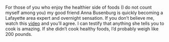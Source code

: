 <div class="kcite-section" kcite-section-id="86">
  <p>
    For those of you who enjoy the healthier side of foods (I do not count myself among you) my good friend Anna Busenburg is quickly becoming a Lafayette area expert and overnight sensation. If you don&#8217;t believe me, watch this <a title="Anna, the dietician, Busenburg" href="http://www.youtube.com/user/WLFITV#p/u/79/sGzWoI4PB0U">video</a> and you&#8217;ll agree. I can testify that anything she tells you to cook is amazing. If she didn&#8217;t cook healthy foods, I&#8217;d probably weigh like 200 pounds.
  </p>
  
  <p>
    &nbsp;
  </p>
  
  <!-- kcite active, but no citations found -->
</div>

<!-- kcite-section 86 -->